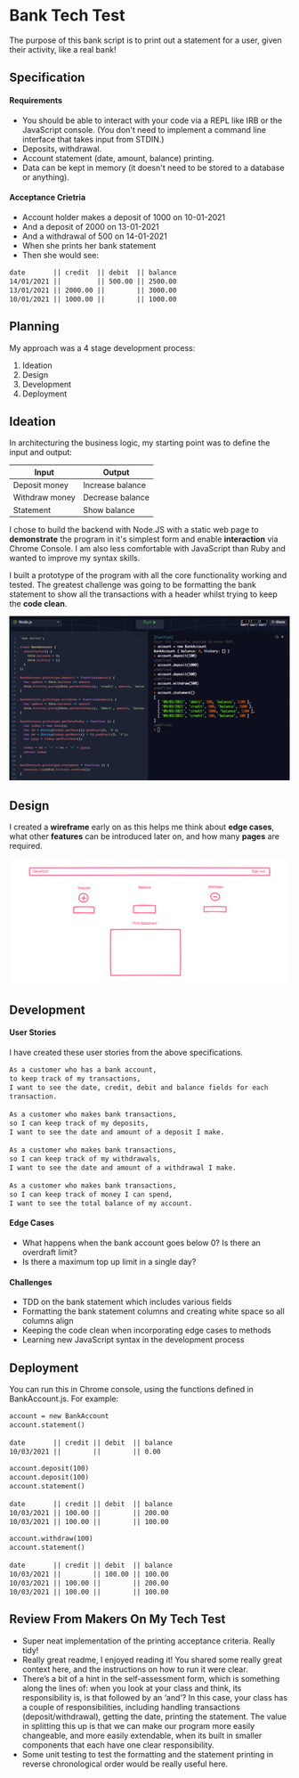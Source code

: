 # Bank Tech Test 

The purpose of this bank script is to print out a statement for a user, given their activity, like a real bank!  
  
## Specification

#### Requirements

* You should be able to interact with your code via a REPL like IRB or the JavaScript console. (You don't need to implement a command line interface that takes input from STDIN.)
* Deposits, withdrawal.
* Account statement (date, amount, balance) printing.
* Data can be kept in memory (it doesn't need to be stored to a database or anything).

#### Acceptance Crietria 

* Account holder makes a deposit of 1000 on 10-01-2021 
* And a deposit of 2000 on 13-01-2021  
* And a withdrawal of 500 on 14-01-2021
* When she prints her bank statement  
* Then she would see:  

```
date       || credit  || debit  || balance  
14/01/2021 ||         || 500.00 || 2500.00  
13/01/2021 || 2000.00 ||        || 3000.00  
10/01/2021 || 1000.00 ||        || 1000.00  
```

## Planning 

My approach was a 4 stage development process:

1. Ideation
2. Design 
3. Development 
4. Deployment 

## Ideation 

In architecturing the business logic, my starting point was to define the input and output:

| Input          | Output           |
| ---------------|----------------- |
| Deposit money  | Increase balance |
| Withdraw money | Decrease balance |
| Statement      | Show balance     |

I chose to build the backend with Node.JS with a static web page to **demonstrate** the program in
it's simplest form and enable **interaction** via Chrome Console. I am also less comfortable with 
JavaScript than Ruby and wanted to improve my syntax skills. 

I built a prototype of the program with all the core functionality working and tested. The greatest
challenge was going to be formatting the bank statement to show all the transactions with a header
whilst trying to keep the **code clean**. 

![Alt text](images/Node-JS-screenshot2.png?raw=true)

## Design 

I created a **wireframe** early on as this helps me think about **edge cases**, what other **features** can 
be introduced later on, and how many **pages** are required. 

![Alt text](images/Wireframe.png?raw=true)

## Development 

#### User Stories 
I have created these user stories from the above specifications.

```
As a customer who has a bank account,
to keep track of my transactions, 
I want to see the date, credit, debit and balance fields for each transaction.

As a customer who makes bank transactions, 
so I can keep track of my deposits,
I want to see the date and amount of a deposit I make.

As a customer who makes bank transactions, 
so I can keep track of my withdrawals, 
I want to see the date and amount of a withdrawal I make.

As a customer who makes bank transactions, 
so I can keep track of money I can spend, 
I want to see the total balance of my account. 
```

#### Edge Cases 
* What happens when the bank account goes below 0? Is there an overdraft limit?
* Is there a maximum top up limit in a single day?

#### Challenges 
* TDD on the bank statement which includes various fields 
* Formatting the bank statement columns and creating white space so all columns align 
* Keeping the code clean when incorporating edge cases to methods 
* Learning new JavaScript syntax in the development process 

## Deployment 

You can run this in Chrome console, using the functions defined in BankAccount.js. For example:

```
account = new BankAccount
account.statement()

date       || credit || debit  || balance
10/03/2021 ||        ||        || 0.00
```

```
account.deposit(100)
account.deposit(100)
account.statement()

date       || credit || debit  || balance
10/03/2021 || 100.00 ||        || 200.00
10/03/2021 || 100.00 ||        || 100.00
```

```
account.withdraw(100)
account.statement()

date       || credit || debit  || balance
10/03/2021 ||        || 100.00 || 100.00
10/03/2021 || 100.00 ||        || 200.00
10/03/2021 || 100.00 ||        || 100.00
```
## Review From Makers On My Tech Test 

* Super neat implementation of the printing acceptance criteria. Really tidy!
* Really great readme, I enjoyed reading it! You shared some really great context here, and the instructions on how to run it were clear.
* There’s a bit of a hint in the self-assessment form, which is something along the lines of: when you look at your class and think, its responsibility is, is that followed by an ‘and’? In this case, your class has a couple of responsibilities, including handling transactions (deposit/withdrawal), getting the date, printing the statement. The value in splitting this up is that we can make our program more easily changeable, and more easily extendable,  when its built in smaller components that each have one clear responsibility.
* Some unit testing to test the formatting and the statement printing in reverse chronological order would be really useful here.




